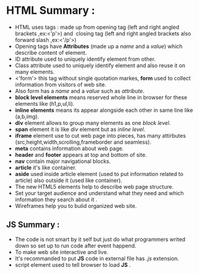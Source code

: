# HTML Summary :
- HTML uses tags : made up from opening tag (left and right angled brackets ,ex:<'p'>) and 
  closing tag (left and right angled brackets also forward slash ,ex:<'/p'>)
- Opening tags have __Attributes__ (made up a _name_ and a _value_) which describe content of    element.
- ID attribute used to uniquely identify element from other.
- Class attribute used to uniquely identify element and also reuse it on many elements.
- <'form'> this tag without single quotation markes, **form** used to collect information from visitors of web site.
- Also form has a _name_  and a _value_ such as _attribute_.
- **block level elements** means reserved whole line in browser for these elements like (h1,p,ul,li).
- **inline elements** means its appear alongside each other in same line like (a,b,img).
- **div** element allows to group many elements as one _block level_.
- **span** element it is like _div_ element but as _inline level_.
- **iframe** element use to cut web page into pieces, has many attirbutes (src,height,width,scrolling,frameborder and seamless).
- **meta** contains information about web page.
- **header** and **footer** appears at top and bottom of site.
- **nav** contain major navigational blocks.
- **article** it's like container.
- **aside** used inside article element (used to put information related to article) also outside it (used like container).
- The new HTML5 elements help to describe web page structure.
- Set your target audience and understand what they need and which information they search about it .
- Wireframes help you to bulid  organized web site.

## JS Summary :
- The code is not smart by it self but just do what programmers writed down so set  up to run code after event happend.
- To make web site interactive and live.
- It's recommanded to put **JS** code in external file has *.js* extension.
- script element used to tell browser to load **JS** .
